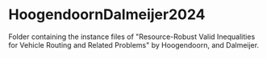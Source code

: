 # HoogendoornDalmeijer2024
Folder containing the instance files of "Resource-Robust Valid Inequalities for Vehicle Routing and Related Problems" by Hoogendoorn, and Dalmeijer.
